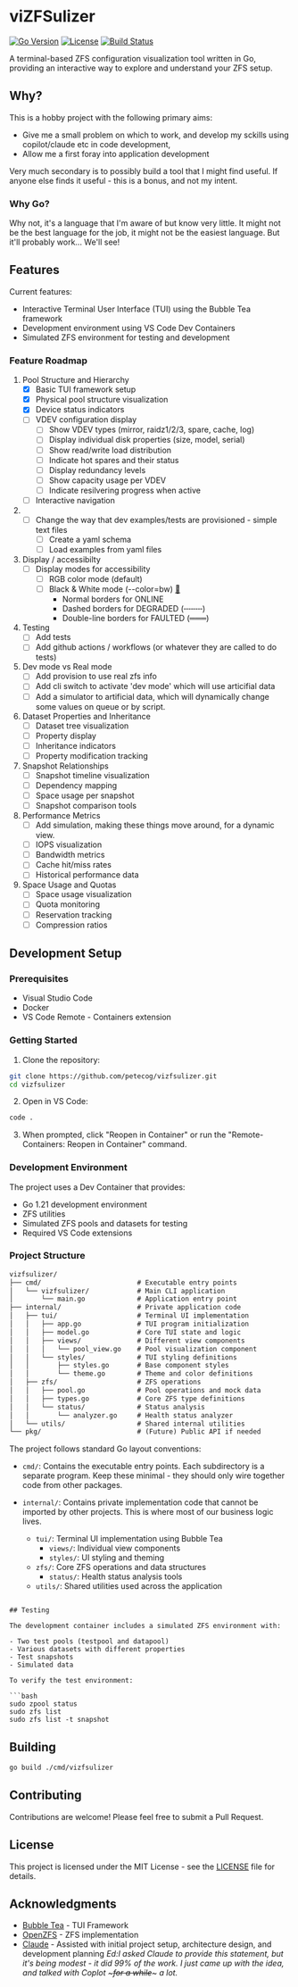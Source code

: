 # viZFSulizer

[![Go Version](https://img.shields.io/github/go-mod/go-version/petecog/vizfsulizer)](https://go.dev/)
[![License](https://img.shields.io/badge/license-MIT-blue.svg)](LICENSE)
[![Build Status](https://img.shields.io/github/actions/workflow/status/petecog/vizfsulizer/build.yml?branch=main)](https://github.com/petecog/vizfsulizer/actions)

A terminal-based ZFS configuration visualization tool written in Go, providing an interactive way to explore and understand your ZFS setup.

## Why?

This is a hobby project with the following primary aims:

- Give me a small problem on which to work, and develop my sckills using copilot/claude etc in code development,
- Allow me a first foray into application development

Very much secondary is to possibly build a tool that I might find useful. If anyone else finds it useful - this is a bonus, and not my intent.

### Why Go?

Why not, it's a language that I'm aware of but know very little. It might not be the best language for the job, it might not be the easiest language. But it'll probably work... We'll see!

## Features

Current features:

- Interactive Terminal User Interface (TUI) using the Bubble Tea framework
- Development environment using VS Code Dev Containers
- Simulated ZFS environment for testing and development

### Feature Roadmap

1. Pool Structure and Hierarchy
   - [x] Basic TUI framework setup
   - [x] Physical pool structure visualization
   - [x] Device status indicators
   - [ ] VDEV configuration display
     - [ ] Show VDEV types (mirror, raidz1/2/3, spare, cache, log)
     - [ ] Display individual disk properties (size, model, serial)
     - [ ] Show read/write load distribution
     - [ ] Indicate hot spares and their status
     - [ ] Display redundancy levels
     - [ ] Show capacity usage per VDEV
     - [ ] Indicate resilvering progress when active
   - [ ] Interactive navigation

1. - [ ] Change the way that dev examples/tests are provisioned - simple text files
      - [ ] Create a yaml schema
      - [ ] Load examples from yaml files

1. Display / accessibilty
   - [ ] Display modes for accessibility
     - [ ] RGB color mode (default)
     - [ ] Black & White mode (--color=bw) [📝](./.todo/color_mode_implementation.md)
       - Normal borders for ONLINE
       - Dashed borders for DEGRADED (╌╌╌╌)
       - Double-line borders for FAULTED (═══)

1. Testing
   - [ ] Add tests
   - [ ] Add github actions / workflows (or whatever they are called to do tests)

1. Dev mode vs Real mode
   - [ ] Add provision to use real zfs info
   - [ ] Add cli switch to activate 'dev mode' which will use articifial data
   - [ ] Add a simulator to artificial data, which will dynamically change some values on queue or by script.

2. Dataset Properties and Inheritance
   - [ ] Dataset tree visualization
   - [ ] Property display
   - [ ] Inheritance indicators
   - [ ] Property modification tracking

3. Snapshot Relationships
   - [ ] Snapshot timeline visualization
   - [ ] Dependency mapping
   - [ ] Space usage per snapshot
   - [ ] Snapshot comparison tools

4. Performance Metrics
   - [ ] Add simulation, making these things move around, for a dynamic view.
   - [ ] IOPS visualization
   - [ ] Bandwidth metrics
   - [ ] Cache hit/miss rates
   - [ ] Historical performance data

5. Space Usage and Quotas
   - [ ] Space usage visualization
   - [ ] Quota monitoring
   - [ ] Reservation tracking
   - [ ] Compression ratios

## Development Setup

### Prerequisites

- Visual Studio Code
- Docker
- VS Code Remote - Containers extension

### Getting Started

1. Clone the repository:

```bash
git clone https://github.com/petecog/vizfsulizer.git
cd vizfsulizer
```

2. Open in VS Code:

```bash
code .
```

3. When prompted, click "Reopen in Container" or run the "Remote-Containers: Reopen in Container" command.

### Development Environment

The project uses a Dev Container that provides:

- Go 1.21 development environment
- ZFS utilities
- Simulated ZFS pools and datasets for testing
- Required VS Code extensions

### Project Structure

```markdown
vizfsulizer/
├── cmd/                        # Executable entry points
│   └── vizfsulizer/            # Main CLI application
│       └── main.go             # Application entry point
├── internal/                   # Private application code
│   ├── tui/                    # Terminal UI implementation
│   │   ├── app.go              # TUI program initialization
│   │   ├── model.go            # Core TUI state and logic
│   │   ├── views/              # Different view components
│   │   │   └── pool_view.go    # Pool visualization component
│   │   └── styles/             # TUI styling definitions
│   │       ├── styles.go       # Base component styles
│   │       └── theme.go        # Theme and color definitions
│   ├── zfs/                    # ZFS operations
│   │   ├── pool.go             # Pool operations and mock data
│   │   ├── types.go            # Core ZFS type definitions
│   │   └── status/             # Status analysis
│   │       └── analyzer.go     # Health status analyzer
│   └── utils/                  # Shared internal utilities
└── pkg/                        # (Future) Public API if needed
```

The project follows standard Go layout conventions:

- `cmd/`: Contains the executable entry points. Each subdirectory is a separate program.
  Keep these minimal - they should only wire together code from other packages.

- `internal/`: Contains private implementation code that cannot be imported by other projects.
  This is where most of our business logic lives.
  - `tui/`: Terminal UI implementation using Bubble Tea
    - `views/`: Individual view components
    - `styles/`: UI styling and theming
  - `zfs/`: Core ZFS operations and data structures
    - `status/`: Health status analysis tools
  - `utils/`: Shared utilities used across the application
```

## Testing

The development container includes a simulated ZFS environment with:

- Two test pools (testpool and datapool)
- Various datasets with different properties
- Test snapshots
- Simulated data

To verify the test environment:

```bash
sudo zpool status
sudo zfs list
sudo zfs list -t snapshot
```

## Building

```bash
go build ./cmd/vizfsulizer
```

## Contributing

Contributions are welcome! Please feel free to submit a Pull Request.

## License

This project is licensed under the MIT License - see the [LICENSE](./LICENSE) file for details.

## Acknowledgments

- [Bubble Tea](https://github.com/charmbracelet/bubbletea) - TUI Framework
- [OpenZFS](https://openzfs.org/wiki/Main_Page) - ZFS implementation
- [Claude](https://www.anthropic.com/claude) - Assisted with initial project setup, architecture design, and development planning *Ed:I asked Claude to provide this statement, but it's being modest - it did 99% of the work. I just came up with the idea, and talked with Coplot ~~~for a while~~~ a lot.*

